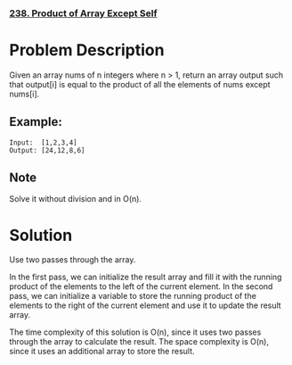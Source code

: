 ### [238. Product of Array Except Self](https://leetcode.com/problems/product-of-array-except-self/)

# Problem Description
Given an array nums of n integers where n > 1, return an array output such that output[i] is equal to the product of all the elements of nums except nums[i].

## Example:

``` 
Input:  [1,2,3,4]
Output: [24,12,8,6]

```
## Note
Solve it without division and in O(n).


# Solution
Use two passes through the array.

In the first pass, we can initialize the result array and fill it with the running product of the elements to the left of the current element. In the second pass, we can initialize a variable to store the running product of the elements to the right of the current element and use it to update the result array.

The time complexity of this solution is O(n), since it uses two passes through the array to calculate the result. The space complexity is O(n), since it uses an additional array to store the result.